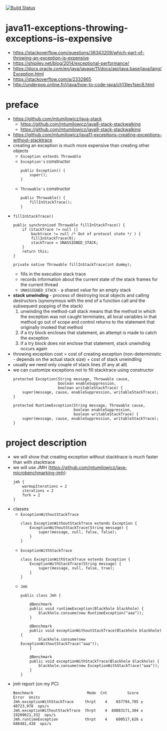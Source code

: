 [![Build Status](https://travis-ci.com/mtumilowicz/java11-throwing-exceptions-is-expensive.svg?branch=master)](https://travis-ci.com/mtumilowicz/java11-throwing-exceptions-is-expensive)

# java11-exceptions-throwing-exceptions-is-expensive

* https://stackoverflow.com/questions/36343209/which-part-of-throwing-an-exception-is-expensive
* https://shipilev.net/blog/2014/exceptional-performance/
* https://docs.oracle.com/en/java/javase/11/docs/api/java.base/java/lang/Exception.html
* https://stackoverflow.com/a/2332865
* http://underpop.online.fr/j/java/how-to-code-java/ch13lev1sec8.html

# preface
* https://github.com/mtumilowicz/java-stack
    * https://github.com/mtumilowicz/java8-stack-stackwalking
    * https://github.com/mtumilowicz/java9-stack-stackwalking
* https://github.com/mtumilowicz/java11-exceptions-creating-exceptions-without-stacktrace
* creating an exception is much more expensive than creating other objects
    * `Exception extends Throwable`
    * `Exception's` constructor
        ```
        public Exception() {
            super();
        }
        ```
    * `Throwable's` constructor
        ```
        public Throwable() {
            fillInStackTrace();
        }
        ```
* `fillInStackTrace()`
    ```
    public synchronized Throwable fillInStackTrace() {
        if (stackTrace != null ||
            backtrace != null /* Out of protocol state */ ) {
            fillInStackTrace(0);
            stackTrace = UNASSIGNED_STACK;
        }
        return this;
    }
    
    private native Throwable fillInStackTrace(int dummy);
    ```
    * fills in the execution stack trace
    * records information about the current state of
      the stack frames for the current thread
    * `UNASSIGNED_STACK` - a shared value for an empty stack
* **stack unwinding** - process of destroying local objects and calling destructors (synonymous with the end of a 
function call and the subsequent popping of the stack)
    1. unwinding the method-call stack means that the method in which the exception was not caught terminates, 
    all local variables in that method go out of scope and control returns to the statement that originally 
    invoked that method
    1. if a try block encloses that statement, an attempt is made to catch the exception 
    1. if a try block does not enclose that statement, stack unwinding occurs again
* throwing exception cost = cost of creating exception (non-deterministic - depends on the actual stack size) + 
cost of stack unwindling
* usually we need only couple of stack lines (if any at all)
* we can customize exceptions not to fill stacktrace using constructor
    ```
    protected Exception(String message, Throwable cause,
                        boolean enableSuppression,
                        boolean writableStackTrace) {
        super(message, cause, enableSuppression, writableStackTrace);
    }
    ```
    ```
    protected RuntimeException(String message, Throwable cause,
                               boolean enableSuppression,
                               boolean writableStackTrace) {
        super(message, cause, enableSuppression, writableStackTrace);
    }
    ```
# project description
* we will show that creating exception without stacktrace is much faster than with stacktrace
* we will use JMH (https://github.com/mtumilowicz/java-microbenchmarking-jmh): 
    ```
    jmh {
        warmupIterations = 2
        iterations = 2
        fork = 2
    }
    ```
* classes
    * `ExceptionWithoutStackTrace`
        ```
        class ExceptionWithoutStackTrace extends Exception {
            ExceptionWithoutStackTrace(String message) {
                super(message, null, false, false);
            }
        }
        ```
    * `ExceptionWithStackTrace`
        ```
        class ExceptionWithStackTrace extends Exception {
            ExceptionWithStackTrace(String message) {
                super(message, null, false, true);
            }
        }
        ```
    * `Jmh`
        ```
        public class Jmh {
            
            @Benchmark
            public void runtimeException(Blackhole blackhole) {
                blackhole.consume(new RuntimeException("aaa"));
            }
        
            @Benchmark
            public void exceptionWithoutStackTrace(Blackhole blackhole) {
                blackhole.consume(new ExceptionWithoutStackTrace("aaa"));
            }
        
            @Benchmark
            public void exceptionWithStackTrace(Blackhole blackhole) {
                blackhole.consume(new ExceptionWithStackTrace("aaa"));
            }
        }
        ```
* jmh report (on my PC)
    ```
    Benchmark                        Mode  Cnt         Score          Error  Units
    Jmh.exceptionWithStackTrace     thrpt    4    657794,785 ±    48723,978  ops/s
    Jmh.exceptionWithoutStackTrace  thrpt    4  68883171,304 ± 19209621,332  ops/s
    Jmh.runtimeException            thrpt    4    600517,626 ±   686481,438  ops/s
    ```
